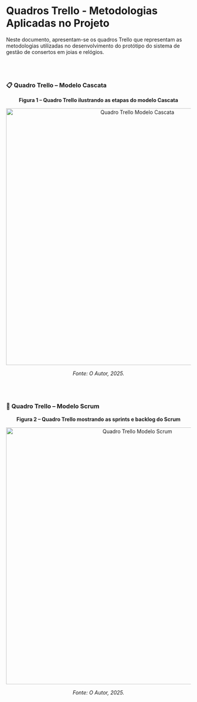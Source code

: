 # Quadros Trello - Metodologias Aplicadas no Projeto

Neste documento, apresentam-se os quadros Trello que representam as metodologias utilizadas no desenvolvimento do protótipo do sistema de gestão de consertos em joias e relógios.

<br><br>

### 📋 Quadro Trello – Modelo Cascata

<p align="center"><strong>Figura 1 – Quadro Trello ilustrando as etapas do modelo Cascata</strong></p>
<p align="center">
  <img src="https://github.com/user-attachments/assets/517aff0a-536a-48da-a787-e270a3bf4228" alt="Quadro Trello Modelo Cascata" width="700">
</p>
<p align="center"><em>Fonte: O Autor, 2025.</em></p>

<br><br>

### 🚀 Quadro Trello – Modelo Scrum

<p align="center"><strong>Figura 2 – Quadro Trello mostrando as sprints e backlog do Scrum</strong></p>
<p align="center">
  <img src="https://github.com/user-attachments/assets/c3aa0ee1-9f90-4bb6-a1ba-b2b2dfbb3a4e" alt="Quadro Trello Modelo Scrum" width="700">
</p>
<p align="center"><em>Fonte: O Autor, 2025.</em></p>
